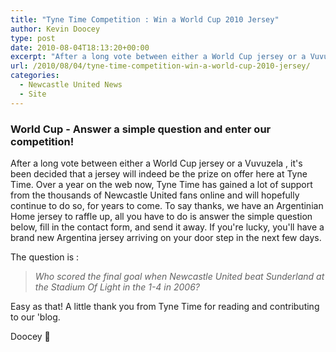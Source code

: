 ```yaml
---
title: "Tyne Time Competition : Win a World Cup 2010 Jersey"
author: Kevin Doocey
type: post
date: 2010-08-04T18:13:20+00:00
excerpt: "After a long vote between either a World Cup jersey or a Vuvuzela , it's been decided that a jersey will indeed be the prize on offer here at Tyne Time.."
url: /2010/08/04/tyne-time-competition-win-a-world-cup-2010-jersey/
categories:
  - Newcastle United News
  - Site
---
```


### World Cup - Answer a simple question and enter our competition!

After a long vote between either a World Cup jersey or a Vuvuzela , it's been decided that a jersey will indeed be the prize on offer here at Tyne Time. Over a year on the web now, Tyne Time has gained a lot of support from the thousands of Newcastle United fans online and will hopefully continue to do so, for years to come. To say thanks, we have an Argentinian Home jersey to raffle up, all you have to do is answer the simple question below, fill in the contact form, and send it away. If you're lucky, you'll have a brand new Argentina jersey arriving on your door step in the next few days.

The question is :

> _Who scored the final goal when Newcastle United beat Sunderland at the Stadium Of Light in the 1-4 in 2006?_

Easy as that! A little thank you from Tyne Time for reading and contributing to our 'blog.

Doocey 🙂
